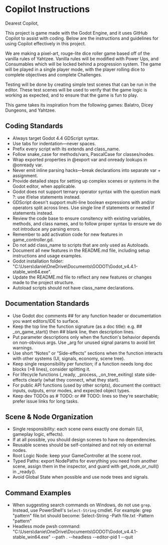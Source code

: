 # Copilot Instructions
Dearest Copilot,

This project is game made with the Godot Engine, and it uses GitHub Copilot to assist with coding. Below are the instructions and guidelines for using Copilot effectively in this project.

We are making a pixel-art, rouge-lite dice roller game based off of the vanilla rules of Yahtzee.  Vanilla rules will be modified with Power Ups, and Consumables which will be locked behind a progression system.  The game will be played in a single player mode, with the player rolling dice to complete objectives and complete Challenges.

Testing will be done by creating simple test scenes that can be run in the editor.  These test scenes will be used to verify that the game logic is working as expected, and to ensure that the game is fun to play.

This game takes its inspiration from the following games: Balatro, Dicey Dungeons, and Yahtzee.  

## Coding Standards
- Always target Godot 4.4 GDScript syntax.
- Use tabs for indentation—never spaces.
- Prefix every script with its extends and class_name.
- Follow snake_case for methods/vars, PascalCase for classes/nodes.
- Wrap exported properties in @export var and onready lookups in @onready var.
- Never emit inline parsing hacks—break declarations into separate var + assignment.
- Provide detailed steps for setting up complex scenes or systems in the Godot editor, when applicable.
- Godot does not support ternary operator syntax with the question mark ?: use if/else statements instead.
- GDScript doesn't support multi-line boolean expressions with and/or operators split across lines.  Use single line if statements or nested if statements instead.
- Review the code base to ensure consitency with existing variables, methods, and class names, and to follow proper syntax to ensure we do not introduce any parsing errors.
- Remember to add activation code for new features in game_controller.gd.
- Do not add class_name to scripts that are only used as Autoloads.
- Document all new features in the README.md file, including setup instructions and usage examples.
- Godot installation folder: "C:\Users\danie\OneDrive\Documents\GODOT\Godot_v4.4.1-stable_win64.exe".
- Update the README.md file to reflect any new features or changes made to the project structure.
- Autoload scripts should not have class_name declarations.

## Documentation Standards
- Use Godot doc comments ## for any function header or documentation you want editors/IDE to surface.
- Keep the top line the function signature (as a doc title): e.g. ## _on_game_start() then ## blank line, then description lines.
- Put parameter descriptions only when the function's behavior depends on non-obvious args. Use _arg for unused signal params to avoid lint warnings.
- Use short “Notes” or “Side-effects” sections when the function interacts with other systems (UI, signals, economy, scene tree).
- Keep single responsibility per function; if a function needs long doc blocks (>8 lines), consider splitting it.
- For lifecycle functions (_ready, _process, _on_tree_exiting) state side-effects clearly (what they connect, what they start).
- For public API functions (used by other scripts), document the contract: inputs, outputs, error modes, and expected object types.
- Keep dev TODOs as # TODO: or ## TODO: lines so they’re searchable; prefer issue links for long tasks.


## Scene & Node Organization
- Single responsibility: each scene owns exactly one domain (UI, gameplay logic, effects).
- If at all possible, you should design scenes to have no dependencies.
- Reusable scenes should be self-contained and not rely on external nodes.
- Root Logic Node: keep your GameController at the scene root.
- Typed Paths: export NodePaths for everything you need from another scene, assign them in the inspector, and guard with get_node_or_null() in _ready().
- Avoid Global State when possible and use node trees and signals.

## Command Examples
- When suggesting search commands on Windows, do not use `grep`. 
Instead, use PowerShell's `Select-String` cmdlet. 
For example:
  grep "pattern" file.txt
should become:
  Select-String -Path file.txt -Pattern "pattern"
- Headless mode pwsh command: "C:\Users\danie\OneDrive\Documents\GODOT\Godot_v4.4.1-stable_win64.exe" --path . --headless --editor-pid 1 --quit
